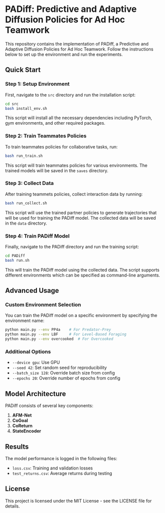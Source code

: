 # PADiff: Predictive and Adaptive Diffusion Policies for Ad Hoc Teamwork

This repository contains the implementation of PADiff, a Predictive and Adaptive Diffusion Policies for Ad Hoc Teamwork. Follow the instructions below to set up the environment and run the experiments.

## Quick Start

### Step 1: Setup Environment

First, navigate to the `src` directory and run the installation script:

```bash
cd src
bash install_env.sh
```

This script will install all the necessary dependencies including PyTorch, gym environments, and other required packages.

### Step 2: Train Teammates Policies

To train teammates policies for collaborative tasks, run:

```bash
bash run_train.sh
```

This script will train teammates policies for various environments. The trained models will be saved in the `saves` directory.

### Step 3: Collect Data

After training teammets policies, collect interaction data by running:

```bash
bash run_collect.sh
```

This script will use the trained partner policies to generate trajectories that will be used for training the PADiff model. The collected data will be saved in the `data` directory.

### Step 4: Train PADiff Model

Finally, navigate to the PADiff directory and run the training script:

```bash
cd PADiff
bash run.sh
```

This will train the PADiff model using the collected data. The script supports different environments which can be specified as command-line arguments.

## Advanced Usage

### Custom Environment Selection

You can train the PADiff model on a specific environment by specifying the environment name:

```bash
python main.py --env PP4a    # For Predator-Prey
python main.py --env LBF     # For Level-Based Foraging
python main.py --env overcooked  # For Overcooked
```

### Additional Options

- `--device gpu`: Use GPU
- `--seed 42`: Set random seed for reproducibility
- `--batch_size 128`: Override batch size from config
- `--epochs 20`: Override number of epochs from config

## Model Architecture

PADiff consists of several key components:

1. **AFM-Net**
2. **CoGoal**
3. **CoReturn**
4. **StateEncoder**

## Results

The model performance is logged in the following files:
- `loss.csv`: Training and validation losses
- `test_returns.csv`: Average returns during testing


## License

This project is licensed under the MIT License - see the LICENSE file for details.
